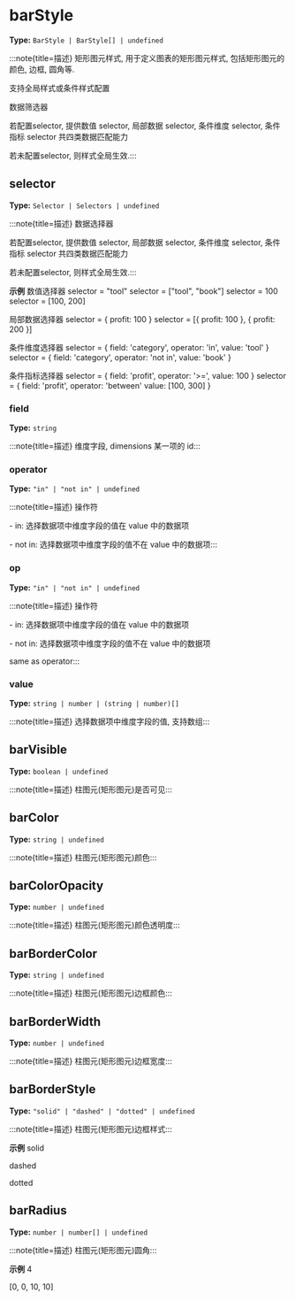 # barStyle

**Type:** `BarStyle | BarStyle[] | undefined`

:::note{title=描述}
矩形图元样式, 用于定义图表的矩形图元样式, 包括矩形图元的颜色, 边框, 圆角等.

支持全局样式或条件样式配置

数据筛选器

若配置selector, 提供数值 selector, 局部数据 selector, 条件维度 selector, 条件指标 selector 共四类数据匹配能力

若未配置selector, 则样式全局生效.:::


## selector

**Type:** `Selector | Selectors | undefined`

:::note{title=描述}
数据选择器



若配置selector, 提供数值 selector, 局部数据 selector, 条件维度 selector, 条件指标 selector 共四类数据匹配能力

若未配置selector, 则样式全局生效.:::

**示例**
数值选择器
selector = "tool"
selector = ["tool", "book"]
selector = 100
selector = [100, 200]

局部数据选择器
selector = { profit: 100 }
selector = [{ profit: 100 }, { profit: 200 }]

条件维度选择器
selector = {
field: 'category',
operator: 'in',
value: 'tool'
}
selector = {
field: 'category',
operator: 'not in',
value: 'book'
}

条件指标选择器
selector = {
field: 'profit',
operator: '>=',
value: 100
}
selector = {
field: 'profit',
operator: 'between'
value: [100, 300]
}



### field

**Type:** `string`

:::note{title=描述}
维度字段, dimensions 某一项的 id:::

### operator

**Type:** `"in" | "not in" | undefined`

:::note{title=描述}
操作符

\- in: 选择数据项中维度字段的值在 value 中的数据项

\- not in: 选择数据项中维度字段的值不在 value 中的数据项:::

### op

**Type:** `"in" | "not in" | undefined`

:::note{title=描述}
操作符

\- in: 选择数据项中维度字段的值在 value 中的数据项

\- not in: 选择数据项中维度字段的值不在 value 中的数据项

same as operator:::

### value

**Type:** `string | number | (string | number)[]`

:::note{title=描述}
选择数据项中维度字段的值, 支持数组:::

## barVisible

**Type:** `boolean | undefined`

:::note{title=描述}
柱图元(矩形图元)是否可见:::

## barColor

**Type:** `string | undefined`

:::note{title=描述}
柱图元(矩形图元)颜色:::

## barColorOpacity

**Type:** `number | undefined`

:::note{title=描述}
柱图元(矩形图元)颜色透明度:::

## barBorderColor

**Type:** `string | undefined`

:::note{title=描述}
柱图元(矩形图元)边框颜色:::

## barBorderWidth

**Type:** `number | undefined`

:::note{title=描述}
柱图元(矩形图元)边框宽度:::

## barBorderStyle

**Type:** `"solid" | "dashed" | "dotted" | undefined`

:::note{title=描述}
柱图元(矩形图元)边框样式:::

**示例**
solid

dashed

dotted


## barRadius

**Type:** `number | number[] | undefined`

:::note{title=描述}
柱图元(矩形图元)圆角:::

**示例**
4

[0, 0, 10, 10]


